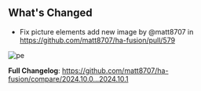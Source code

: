 ## What's Changed
* Fix picture elements add new image by @matt8707 in https://github.com/matt8707/ha-fusion/pull/579


![pe](https://github.com/user-attachments/assets/aef438e5-f174-47a2-8089-a948126ddd2d)


**Full Changelog**: https://github.com/matt8707/ha-fusion/compare/2024.10.0...2024.10.1